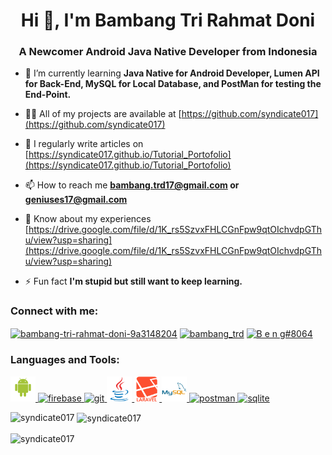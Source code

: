 <h1 align="center">Hi 👋, I'm Bambang Tri Rahmat Doni</h1>
<h3 align="center">A Newcomer Android Java Native Developer from Indonesia</h3>

- 🌱 I’m currently learning **Java Native for Android Developer, Lumen API for Back-End, MySQL for Local Database, and PostMan for testing the End-Point.**

- 👨‍💻 All of my projects are available at [https://github.com/syndicate017](https://github.com/syndicate017)

- 📝 I regularly write articles on [https://syndicate017.github.io/Tutorial_Portofolio](https://syndicate017.github.io/Tutorial_Portofolio)

- 📫 How to reach me **bambang.trd17@gmail.com or geniuses17@gmail.com**

- 📄 Know about my experiences [https://drive.google.com/file/d/1K_rs5SzvxFHLCGnFpw9qtOIchvdpGThu/view?usp=sharing](https://drive.google.com/file/d/1K_rs5SzvxFHLCGnFpw9qtOIchvdpGThu/view?usp=sharing)

- ⚡ Fun fact **I'm stupid but still want to keep learning.**

<h3 align="left">Connect with me:</h3>
<p align="left">
<a href="https://linkedin.com/in/bambang-tri-rahmat-doni-9a3148204" target="blank"><img align="center" src="https://raw.githubusercontent.com/rahuldkjain/github-profile-readme-generator/master/src/images/icons/Social/linked-in-alt.svg" alt="bambang-tri-rahmat-doni-9a3148204" height="30" width="40" /></a>
<a href="https://instagram.com/bambang_trd" target="blank"><img align="center" src="https://raw.githubusercontent.com/rahuldkjain/github-profile-readme-generator/master/src/images/icons/Social/instagram.svg" alt="bambang_trd" height="30" width="40" /></a>
<a href="https://discord.gg/B e n g#8064" target="blank"><img align="center" src="https://raw.githubusercontent.com/rahuldkjain/github-profile-readme-generator/master/src/images/icons/Social/discord.svg" alt="B e n g#8064" height="30" width="40" /></a>
</p>

<h3 align="left">Languages and Tools:</h3>
<p align="left"> <a href="https://developer.android.com" target="_blank" rel="noreferrer"> <img src="https://raw.githubusercontent.com/devicons/devicon/master/icons/android/android-original-wordmark.svg" alt="android" width="40" height="40"/> </a> <a href="https://firebase.google.com/" target="_blank" rel="noreferrer"> <img src="https://www.vectorlogo.zone/logos/firebase/firebase-icon.svg" alt="firebase" width="40" height="40"/> </a> <a href="https://git-scm.com/" target="_blank" rel="noreferrer"> <img src="https://www.vectorlogo.zone/logos/git-scm/git-scm-icon.svg" alt="git" width="40" height="40"/> </a> <a href="https://www.java.com" target="_blank" rel="noreferrer"> <img src="https://raw.githubusercontent.com/devicons/devicon/master/icons/java/java-original.svg" alt="java" width="40" height="40"/> </a> <a href="https://laravel.com/" target="_blank" rel="noreferrer"> <img src="https://raw.githubusercontent.com/devicons/devicon/master/icons/laravel/laravel-plain-wordmark.svg" alt="laravel" width="40" height="40"/> </a> <a href="https://www.mysql.com/" target="_blank" rel="noreferrer"> <img src="https://raw.githubusercontent.com/devicons/devicon/master/icons/mysql/mysql-original-wordmark.svg" alt="mysql" width="40" height="40"/> </a> <a href="https://postman.com" target="_blank" rel="noreferrer"> <img src="https://www.vectorlogo.zone/logos/getpostman/getpostman-icon.svg" alt="postman" width="40" height="40"/> </a> <a href="https://www.sqlite.org/" target="_blank" rel="noreferrer"> <img src="https://www.vectorlogo.zone/logos/sqlite/sqlite-icon.svg" alt="sqlite" width="40" height="40"/> </a> </p>

<p><img align="left" src="https://github-readme-stats.vercel.app/api/top-langs?username=syndicate017&show_icons=true&locale=en&layout=compact" alt="syndicate017" /></p>

<p>&nbsp;<img align="center" src="https://github-readme-stats.vercel.app/api?username=syndicate017&show_icons=true&locale=en" alt="syndicate017" /></p>

<p><img align="center" src="https://github-readme-streak-stats.herokuapp.com/?user=syndicate017&" alt="syndicate017" /></p>

